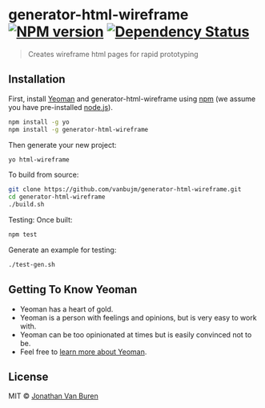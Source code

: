# generator-html-wireframe [![NPM version][npm-image]][npm-url] [![Dependency Status][daviddm-image]][daviddm-url]
> Creates wireframe html pages for rapid prototyping

## Installation

First, install [Yeoman](http://yeoman.io) and generator-html-wireframe using [npm](https://www.npmjs.com/) (we assume you have pre-installed [node.js](https://nodejs.org/)).

```bash
npm install -g yo
npm install -g generator-html-wireframe
```

Then generate your new project:

```bash
yo html-wireframe
```

To build from source:
```bash
git clone https://github.com/vanbujm/generator-html-wireframe.git
cd generator-html-wireframe
./build.sh
```
Testing:
Once built:
```bash
npm test
```
Generate an example for testing:
```bash
./test-gen.sh
```

## Getting To Know Yeoman

 * Yeoman has a heart of gold.
 * Yeoman is a person with feelings and opinions, but is very easy to work with.
 * Yeoman can be too opinionated at times but is easily convinced not to be.
 * Feel free to [learn more about Yeoman](http://yeoman.io/).

## License

MIT © [Jonathan Van Buren]()


[npm-image]: https://badge.fury.io/js/generator-html-wireframe.svg
[npm-url]: https://npmjs.org/package/generator-html-wireframe
[daviddm-image]: https://david-dm.org/vanbujm/generator-html-wireframe.svg?theme=shields.io
[daviddm-url]: https://david-dm.org/vanbujm/generator-html-wireframe
